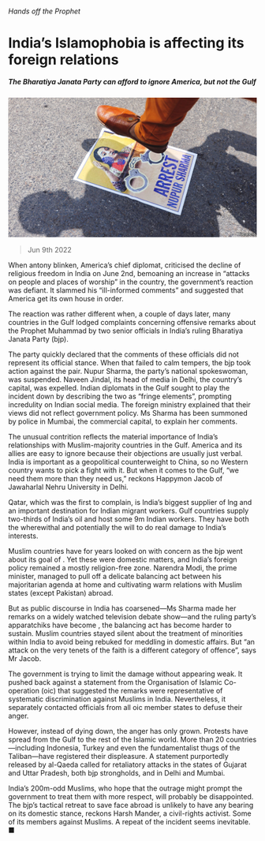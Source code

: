 ###### Hands off the Prophet

# India’s Islamophobia is affecting its foreign relations 

##### The Bharatiya Janata Party can afford to ignore America, but not the Gulf 

![image](images/20220611_ASP002.jpg) 

> Jun 9th 2022 

When antony blinken, America’s chief diplomat, criticised the decline of religious freedom in India on June 2nd, bemoaning an increase in “attacks on people and places of worship” in the country, the government’s reaction was defiant. It slammed his “ill-informed comments” and suggested that America get its own house in order. 

The reaction was rather different when, a couple of days later, many countries in the Gulf lodged complaints concerning offensive remarks about the Prophet Muhammad by two senior officials in India’s ruling Bharatiya Janata Party (bjp). 

The party quickly declared that the comments of these officials did not represent its official stance. When that failed to calm tempers, the bjp took action against the pair. Nupur Sharma, the party’s national spokeswoman, was suspended. Naveen Jindal, its head of media in Delhi, the country’s capital, was expelled. Indian diplomats in the Gulf sought to play the incident down by describing the two as “fringe elements”, prompting incredulity on Indian social media. The foreign ministry explained that their views did not reflect government policy. Ms Sharma has been summoned by police in Mumbai, the commercial capital, to explain her comments. 

The unusual contrition reflects the material importance of India’s relationships with Muslim-majority countries in the Gulf. America and its allies are easy to ignore because their objections are usually just verbal. India is important as a geopolitical counterweight to China, so no Western country wants to pick a fight with it. But when it comes to the Gulf, “we need them more than they need us,” reckons Happymon Jacob of Jawaharlal Nehru University in Delhi.

Qatar, which was the first to complain, is India’s biggest supplier of lng and an important destination for Indian migrant workers. Gulf countries supply two-thirds of India’s oil and host some 9m Indian workers. They have both the wherewithal and potentially the will to do real damage to India’s interests. 

Muslim countries have for years looked on with concern as the bjp went about its goal of . Yet these were domestic matters, and India’s foreign policy remained a mostly religion-free zone. Narendra Modi, the prime minister, managed to pull off a delicate balancing act between his majoritarian agenda at home and cultivating warm relations with Muslim states (except Pakistan) abroad. 

But as public discourse in India has coarsened—Ms Sharma made her remarks on a widely watched television debate show—and the ruling party’s apparatchiks have become , the balancing act has become harder to sustain. Muslim countries stayed silent about the treatment of minorities within India to avoid being rebuked for meddling in domestic affairs. But “an attack on the very tenets of the faith is a different category of offence”, says Mr Jacob. 

The government is trying to limit the damage without appearing weak. It pushed back against a statement from the Organisation of Islamic Co-operation (oic) that suggested the remarks were representative of systematic discrimination against Muslims in India. Nevertheless, it separately contacted officials from all oic member states to defuse their anger. 

However, instead of dying down, the anger has only grown. Protests have spread from the Gulf to the rest of the Islamic world. More than 20 countries—including Indonesia, Turkey and even the fundamentalist thugs of the Taliban—have registered their displeasure. A statement purportedly released by al-Qaeda called for retaliatory attacks in the states of Gujarat and Uttar Pradesh, both bjp strongholds, and in Delhi and Mumbai. 

India’s 200m-odd Muslims, who hope that the outrage might prompt the government to treat them with more respect, will probably be disappointed. The bjp’s tactical retreat to save face abroad is unlikely to have any bearing on its domestic stance, reckons Harsh Mander, a civil-rights activist. Some of its members  against Muslims. A repeat of the incident seems inevitable. ■

